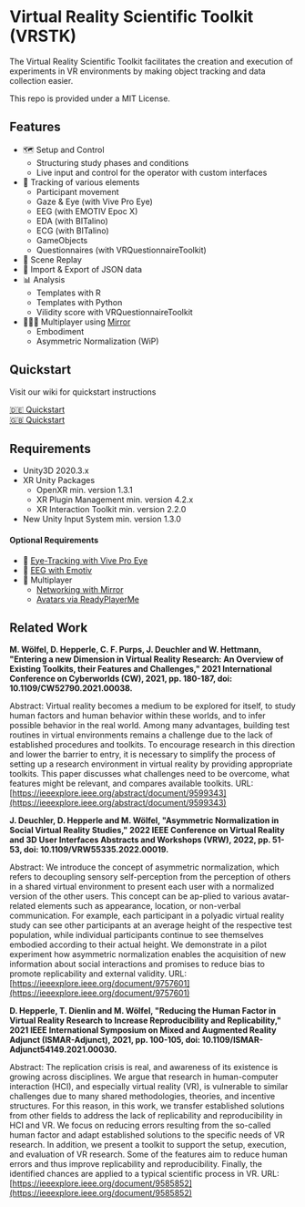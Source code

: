 # Virtual Reality Scientific Toolkit (VRSTK)

The Virtual Reality Scientific Toolkit facilitates the creation and execution of experiments in VR environments by making object tracking and data collection easier.

This repo is provided under a MIT License.


## Features
- :world_map: Setup and Control
	- Structuring study phases and conditions
	- Live input and control for the operator with custom interfaces
- :movie_camera: Tracking of various elements
	- Participant movement
	- Gaze & Eye (with Vive Pro Eye) 
	- EEG (with EMOTIV Epoc X)
	- EDA (with BITalino)
	- ECG (with BITalino)
	- GameObjects
	- Questionnaires (with VRQuestionnaireToolkit)
- :vhs: Scene Replay
- :file_folder: Import & Export of JSON data
- :bar_chart: Analysis
	- Templates with R
	- Templates with Python
	- Vilidity score with VRQuestionnaireToolkit
- :people_holding_hands: Multiplayer using [Mirror](https://github.com/vis2k/Mirror)
	- Embodiment
	- Asymmetric Normalization (WiP)

## Quickstart
Visit our wiki for quickstart instructions

[:de: Quickstart](https://github.com/ixperience-lab/VRSTK/wiki/Quickstart-German)\
[:uk: Quickstart](https://github.com/ixperience-lab/VRSTK/wiki/Quickstart-English)



## Requirements
- Unity3D 2020.3.x
- XR Unity Packages
	- OpenXR min. version 1.3.1
	- XR Plugin Management min. version 4.2.x
	- XR Interaction Toolkit min. version 2.2.0
- New Unity Input System min. version 1.3.0
#### Optional Requirements
- :eyes: [Eye-Tracking with Vive Pro Eye](https://developer-express.vive.com/resources/vive-sense/eye-and-facial-tracking-sdk/)
- :brain: [EEG with Emotiv](https://github.com/Emotiv/unity-plugin)
- :dancers: Multiplayer
	- [Networking with Mirror](https://assetstore.unity.com/packages/tools/network/mirror-129321)
	- [Avatars via ReadyPlayerMe](https://docs.readyplayer.me/ready-player-me/integration-guides/unity-sdk/unity-sdk-download)

## Related Work

**M. Wölfel, D. Hepperle, C. F. Purps, J. Deuchler and W. Hettmann, "Entering a new Dimension in Virtual Reality Research: An Overview of Existing Toolkits, their Features and Challenges," 2021 International Conference on Cyberworlds (CW), 2021, pp. 180-187, doi: 10.1109/CW52790.2021.00038.**

Abstract: Virtual reality becomes a medium to be explored for itself, to study human factors and human behavior within these worlds, and to infer possible behavior in the real world. Among many advantages, building test routines in virtual environments remains a challenge due to the lack of established procedures and toolkits. To encourage research in this direction and lower the barrier to entry, it is necessary to simplify the process of setting up a research environment in virtual reality by providing appropriate toolkits. This paper discusses what challenges need to be overcome, what features might be relevant, and compares available toolkits.
URL: [https://ieeexplore.ieee.org/abstract/document/9599343](https://ieeexplore.ieee.org/abstract/document/9599343)

**J. Deuchler, D. Hepperle and M. Wölfel, "Asymmetric Normalization in Social Virtual Reality Studies," 2022 IEEE Conference on Virtual Reality and 3D User Interfaces Abstracts and Workshops (VRW), 2022, pp. 51-53, doi: 10.1109/VRW55335.2022.00019.**

Abstract: We introduce the concept of asymmetric normalization, which refers to decoupling sensory self-perception from the perception of others in a shared virtual environment to present each user with a normalized version of the other users. This concept can be ap-plied to various avatar-related elements such as appearance, location, or non-verbal communication. For example, each participant in a polyadic virtual reality study can see other participants at an average height of the respective test population, while individual participants continue to see themselves embodied according to their actual height. We demonstrate in a pilot experiment how asymmetric normalization enables the acquisition of new information about social interactions and promises to reduce bias to promote replicability and external validity.
URL: [https://ieeexplore.ieee.org/document/9757601](https://ieeexplore.ieee.org/document/9757601)


**D. Hepperle, T. Dienlin and M. Wölfel, "Reducing the Human Factor in Virtual Reality Research to Increase Reproducibility and Replicability," 2021 IEEE International Symposium on Mixed and Augmented Reality Adjunct (ISMAR-Adjunct), 2021, pp. 100-105, doi: 10.1109/ISMAR-Adjunct54149.2021.00030.**

Abstract: The replication crisis is real, and awareness of its existence is growing across disciplines. We argue that research in human-computer interaction (HCI), and especially virtual reality (VR), is vulnerable to similar challenges due to many shared methodologies, theories, and incentive structures. For this reason, in this work, we transfer established solutions from other fields to address the lack of replicability and reproducibility in HCI and VR. We focus on reducing errors resulting from the so-called human factor and adapt established solutions to the specific needs of VR research. In addition, we present a toolkit to support the setup, execution, and evaluation of VR research. Some of the features aim to reduce human errors and thus improve replicability and reproducibility. Finally, the identified chances are applied to a typical scientific process in VR.
URL: [https://ieeexplore.ieee.org/document/9585852](https://ieeexplore.ieee.org/document/9585852)

